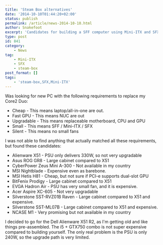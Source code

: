 ```yaml
---
title: 'Steam Box alternatives'
date: '2014-10-10T01:44:20+02:00'
status: publish
permalink: /article/news-2014-10-10.html
author: Snakefoot
excerpt: 'Candidates for building a SFF computer using Mini-ITX and SFX-PSU'
type: post
id: 841
category:
    - News
tag:
    - Mini-ITX
    - SFX
    - steam-box
post_format: []
tags:
    - 'steam-box,SFX,Mini-ITX'
---
```

Was looking for new PC with the following requirements to replace my Core2 Duo:

- Cheap - This means laptop/all-in-one are out.
- Fast GPU - This means NUC are out
- Upgradable - This means replaceable motherboard, CPU and GPU
- Small - This means SFF / Mini-ITX / SFX
- Silent - This means no small fans
 
 I was not able to find anything that actually matched all these requirements, but found these candidates:
- Alienware X51 - PSU only delivers 330W, so not very upgradable
- Asus ROG GR8 - Large cabinet compared to X51
- CyberPower Zeus Mini A-300 - Not available in my country
- MSI Nightblade - Expensive even as barebone.
- MSI Hetis H81 - Cheap, but not sure if PCI-e supports dual-slot GPU
- BitFenix Prodigy - Large cabinet compared to X51
- EVGA Hadron Air - PSU has very small fan, and it is expensive.
- Acer Aspire XC-605 - Not very upgradable
- Silverstone SST-RVZ01B Raven - Large cabinet compared to X51 and expensive.
- Silverstone SST-ML07B - Large cabinet compared to X51 and expensive.
- NCASE M1 - Very promising but not available in my country
 
 I decided to go for the Dell Alienware X51 R2, as I'm getting old and like things pre-assembled. The i5 + GTX750 combo is not super expensive compared to building yourself. The only real problem is the PSU is only 240W, so the upgrade path is very limited.